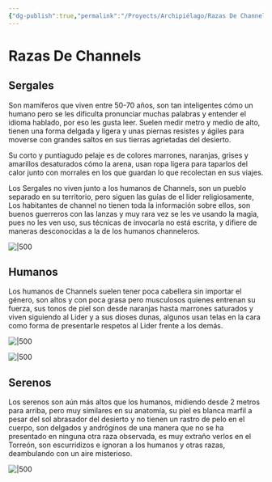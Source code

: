 ```yaml
---
{"dg-publish":true,"permalink":"/Proyects/Archipiélago/Razas De Channels/","title":"Razas De Channels","updated":"2023-12-30T18:06:00.910-05:00"}
---
```



# Razas De Channels

## Sergales

Son mamíferos que viven entre 50-70 años, son tan inteligentes cómo un humano pero se les dificulta pronunciar muchas palabras y entender el idioma hablado, por eso les gusta leer. Suelen medir metro y medio de alto, tienen una forma delgada y ligera y unas piernas resistes y ágiles para moverse con grandes saltos en sus tierras agrietadas del desierto.

Su corto y puntiagudo pelaje es de colores marrones, naranjas, grises y amarillos desaturados cómo la arena, usan ropa ligera para taparlos del calor junto con morrales en los que guardan lo que recolectan en sus viajes. 

Los Sergales no viven junto a los humanos de Channels, son un pueblo separado en su territorio, pero siguen las guías de el lider religiosamente, Los habitantes de channel no tienen toda la información sobre ellos, son buenos guerreros con las lanzas y muy rara vez se les ve usando la magia, pues no les ven uso, sus técnicas de invocarla no está escrita, y difiere de maneras desconocidas a la de los humanos channeleros.

![|500](https://i.imgur.com/uz0tfjK.png)

## Humanos

Los humanos de Channels suelen tener poca cabellera sin importar el género, son altos y con poca grasa pero musculosos quienes entrenan su fuerza, sus tonos de piel son desde naranjas hasta marrones saturados y viven siguiendo al Lider y a sus dioses dunas, algunos usan telas en la cara como forma de presentarle respetos al Lider frente a los demás.

![|500](https://i.imgur.com/bKQzEZU.png)

![|500](https://i.imgur.com/EoNKvWo.png)

## Serenos

Los serenos son aún más altos que los humanos, midiendo desde 2 metros para arriba, pero muy similares en su anatomía, su piel es blanca marfil a pesar del sol abrasador del desierto y no tienen un rastro de pelo en el cuerpo, son delgados y andróginos de una manera que no se ha presentado en ninguna otra raza observada, es muy extraño verlos en el Torreón, son escurridizos e ignoran a los humanos y otras razas, deambulando con un aire misterioso.

![|500](https://i.imgur.com/gRBAEA3.png)
